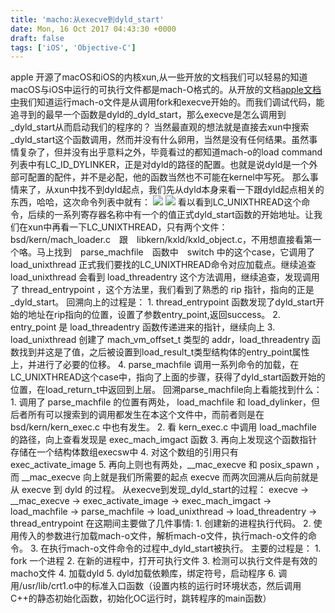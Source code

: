 ```yaml
---
title: 'macho:从execve到dyld_start'
date: Mon, 16 Oct 2017 04:43:30 +0000
draft: false
tags: ['iOS', 'Objective-C']
---
```


apple 开源了macOS和iOS的内核xun,从一些开放的文档我们可以轻易的知道macOS与iOS中运行的可执行文件都是mach-O格式的。从开放的文档[apple文档中](https://developer.apple.com/library/content/documentation/DeveloperTools/Conceptual/MachOTopics/1-Articles/executing_files.html#//apple_ref/doc/uid/TP40001829-SW1)我们知道运行mach-o文件是从调用fork和execve开始的。而我们调试代码，能追寻到的最早一个函数是dyld的\_dyld\_start，那么execve是怎么调用到\_dyld\_start从而启动我们的程序的？ 当然最直观的想法就是直接去xun中搜索\_dyld\_start这个函数调用，然而并没有什么卵用，当然是没有任何结果。虽然事情复杂了，但并没有出乎意料之外，毕竟看过的都知道mach-o的load command列表中有LC\_ID\_DYLINKER，正是对dyld的路径的配置。也就是说dyld是一个外部可配置的配件，并不是必配，他的函数当然也不可能在kernel中写死。 那么事情来了，从xun中找不到dyld起点，我们先从dyld本身来看一下跟dyld起点相关的东西，哈哈，这次命令列表中就有： [![](http://www.karsa.info/blog/wp-content/uploads/2017/10/屏幕快照-2017-10-16-上午11.54.47.png)](http://www.karsa.info/blog/wp-content/uploads/2017/10/屏幕快照-2017-10-16-上午11.54.47.png) [![](http://www.karsa.info/blog/wp-content/uploads/2017/10/屏幕快照-2017-10-16-上午11.55.03.png)](http://www.karsa.info/blog/wp-content/uploads/2017/10/屏幕快照-2017-10-16-上午11.55.03.png) 看以看到LC\_UNIXTHREAD这个命令，后续的一系列寄存器名称中有一个的值正式dyld\_start函数的开始地址。让我们在xun中再看一下LC\_UNIXTHREAD，只有两个文件：bsd/kern/mach\_loader.c　跟　libkern/kxld/kxld\_object.c，不用想直接看第一个咯。马上找到　parse\_machfile　函数中　switch 中的这个case，它调用了load\_unixthread 正式我们要找的LC\_UNIXTHREAD命令对应加载点。继续追查 load\_unixthread 会看到 load\_threadentry 这个方法调用，继续追查，发现调用了 thread\_entrypoint ，这个方法里，我们看到了熟悉的 rip 指针，指向的正是 \_dyld\_start。 回溯向上的过程是： 1. thread\_entrypoint 函数发现了dyld\_start开始的地址在rip指向的位置，设置了参数entry\_point,返回success。 2. entry\_point 是 load\_threadentry 函数传递进来的指针，继续向上 3. load\_unixthread 创建了 mach\_vm\_offset\_t 类型的 addr，load\_threadentry 函数找到并这是了值，之后被设置到load\_result\_t类型结构体的entry\_point属性上，并进行了必要的位移。 4. parse\_machfile 调用一系列命令的加载，在LC\_UNIXTHREAD这个case中，指向了上面的步骤，获得了dyld\_start函数开始的位置，在load\_return\_t中返回到上层。 回溯parse\_machfile向上看能找到什么： 1. 调用了 parse\_machfile 的位置有两处， load\_machfile 和 load\_dylinker，但后者所有可以搜索到的调用都发生在本这个文件中，而前者则是在 bsd/kern/kern\_exec.c 中也有发生。 2. 看 kern\_exec.c 中调用 load\_machfile 的路径，向上查看发现是 exec\_mach\_imgact 函数 3. 再向上发现这个函数指针存储在一个结构体数组execsw中 4. 对这个数组的引用只有 exec\_activate\_image 5. 再向上则也有两处，\_\_mac\_execve 和 posix\_spawn ，而 \_\_mac\_execve 向上就是我们所需要的起点 execve 而两次回溯从后向前就是从 execve 到 dyld 的过程。 从execve到发现\_dyld\_start的过程： execve -> \_\_mac\_execve -> exec\_activate\_image -> exec\_mach\_imgact -> load\_machfile -> parse\_machfile -> load\_unixthread -> load\_threadentry -> thread\_entrypoint 在这期间主要做了几件事情: 1. 创建新的进程执行代码。 2. 使用传入的参数进行加载mach-o文件，解析mach-o文件，执行mach-o文件的命令。 3. 在执行mach-o文件命令的过程中\_dyld\_start被执行。 主要的过程是： 1. fork 一个进程 2. 在新的进程中，打开可执行文件 3. 检测可以执行文件是有效的macho文件 4. 加载dyld 5. dyld加载依赖库，绑定符号，启动程序 6. 调用/usr/lib/crt1.o中的标准入口函数（设置内核的运行时环境状态，然后调用C++的静态初始化函数，初始化OC运行时，跳转程序的main函数）